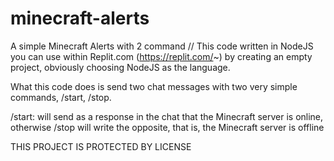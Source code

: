 # minecraft-alerts
A simple Minecraft Alerts with 2 command
//
This code written in NodeJS you can use within Replit.com (https://replit.com/~) 
by creating an empty project, obviously choosing NodeJS as the language.

What this code does is send two chat messages with two very simple commands, /start, /stop.

/start: will send as a response in the chat that the Minecraft server is online, otherwise /stop will write the opposite, that is, the Minecraft server is offline

THIS PROJECT IS PROTECTED BY LICENSE
